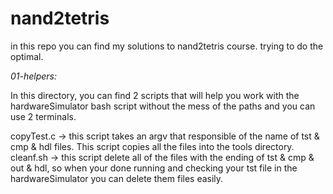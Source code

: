 # nand2tetris
in this repo you can find my solutions to nand2tetris course. trying to do the optimal.

*01-helpers:*

In this directory, you can find 2 scripts that will help you work with the hardwareSimulator bash script without the mess of the paths and you can use 2 terminals.


copyTest.c -> this script takes an argv that responsible of the name of tst & cmp & hdl files. This script copies all the files into the tools directory.
cleanf.sh -> this script delete all of the files with the ending of tst & cmp & out & hdl, so when your done running and checking your tst file in the hardwareSimulator you can delete them files easily.
